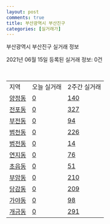 ```yaml
---
layout: post
comments: true
title: 부산광역시 부산진구
categories: [실거래가]
---
```


부산광역시 부산진구 실거래 정보

2021년 06월 15일 등록된 실거래 정보: 0건

<script type="text/javascript">
  google.charts.load('current', {'packages':['corechart']});
  google.charts.setOnLoadCallback(drawChart);

  function drawChart() {
    var data = google.visualization.arrayToDataTable([['거래일', '매매', '전월세', '전매'], ['2021-02', 59, 75, 1], ['2021-03', 68, 49, 3], ['2021-04', 20, 16, 0]]);

    var options = {
      title: '최근 2개월간 거래량 추이',
      legend: { position: 'bottom' }
    };

    var chart = new google.visualization.LineChart(document.getElementById('columnchart_material'));
    chart.draw(data, (options));
  }
</script>

<div id="columnchart_material" style="width: 450px; margin-left: -35px"></div>
<br>
<table class="sortable">
  <tr>
    <td>지역</td>
    <td>오늘 실거래</td>
    <td>2주간 실거래</td>
  </tr>

  
  <tr class="item">
    <td><a href="2623010100.html">양정동</a></td>
    <td><a href="2623010100.html">0</a></td>
    <td><a href="2623010100.html">140</a></td>
  </tr>
    

  <tr class="item">
    <td><a href="2623010200.html">전포동</a></td>
    <td><a href="2623010200.html">0</a></td>
    <td><a href="2623010200.html">327</a></td>
  </tr>
    

  <tr class="item">
    <td><a href="2623010300.html">부전동</a></td>
    <td><a href="2623010300.html">0</a></td>
    <td><a href="2623010300.html">94</a></td>
  </tr>
    

  <tr class="item">
    <td><a href="2623010400.html">범천동</a></td>
    <td><a href="2623010400.html">0</a></td>
    <td><a href="2623010400.html">226</a></td>
  </tr>
    

  <tr class="item">
    <td><a href="2623010500.html">범전동</a></td>
    <td><a href="2623010500.html">0</a></td>
    <td><a href="2623010500.html">14</a></td>
  </tr>
    

  <tr class="item">
    <td><a href="2623010600.html">연지동</a></td>
    <td><a href="2623010600.html">0</a></td>
    <td><a href="2623010600.html">76</a></td>
  </tr>
    

  <tr class="item">
    <td><a href="2623010700.html">초읍동</a></td>
    <td><a href="2623010700.html">0</a></td>
    <td><a href="2623010700.html">51</a></td>
  </tr>
    

  <tr class="item">
    <td><a href="2623010800.html">부암동</a></td>
    <td><a href="2623010800.html">0</a></td>
    <td><a href="2623010800.html">210</a></td>
  </tr>
    

  <tr class="item">
    <td><a href="2623010900.html">당감동</a></td>
    <td><a href="2623010900.html">0</a></td>
    <td><a href="2623010900.html">209</a></td>
  </tr>
    

  <tr class="item">
    <td><a href="2623011000.html">가야동</a></td>
    <td><a href="2623011000.html">0</a></td>
    <td><a href="2623011000.html">98</a></td>
  </tr>
    

  <tr class="item">
    <td><a href="2623011100.html">개금동</a></td>
    <td><a href="2623011100.html">0</a></td>
    <td><a href="2623011100.html">291</a></td>
  </tr>
    


</table>


    